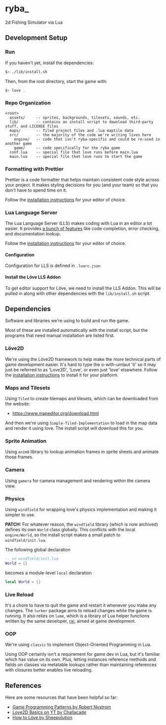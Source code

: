 # ryba_
2d Fishing Simulator via Lua

## Development Setup

### Run
If you haven't yet, install the dependencies:
```sh
$> ./lib/install.sh
```

Then, from the root directory, start the game with:
```sh
$> love .
```

### Repo Organization
```
<root>
  assets/     -- sprites, backgrounds, tilesets, sounds, etc.
  lib/        -- contains an install script to download third-party stuff, and LICENSE files
  maps/       -- Tiled project files and .lua maptile data
  src/        -- the majority of the code we're writing lives here
    engine/   -- code that isn't ryba-specific and could be re-used in another game
    game/     -- code specifically for the ryba game
  conf.lua    -- special file that love runs before main.lua
  main.lua    -- special file that love runs to start the game
```

### Formatting with Prettier
Prettier is a code formatter that helps maintain consistent code style across your project.
It makes styling decisions for you (and your team) so that you don't have to spend time on it.

Follow the [installation instructions](https://prettier.io/docs/install) for your editor of choice.

### Lua Language Server
The Lua Language Server (LLS) makes coding with Lua in an editor a lot easier.
It provides [a bunch of features](https://luals.github.io/#features) like code completion, error checking, and documentation lookup.

Follow the [installation instructions](https://luals.github.io/#vscode-install) for your editor of choice.

#### Configuration
Configuration for LLS is defined in `.luarc.json`

#### Install the Löve LLS Addon
To get editor support for Löve, we need to install the LLS Addon. This will be pulled in along with other dependencies with the `lib/install.sh` script.

## Dependencies
Software and libraries we're using to build and run the game.

Most of these are installed automatically with the install script, but the programs that need manual installation are listed first.

### Löve2D
We're using the Löve2D framework to help make the more technical parts of game development easier.
It's hard to type the o-with-umlaut 'ö' so it may just be referred to as 'Love2D', 'Love', or even just 'love' elsewhere.
Follow the [installation instructions](https://love2d.org/wiki/Getting_Started) to install it for your platform.

### Maps and Tilesets
Using `Tiled` to create tilemaps and tilesets, which can be downloaded from the website:
- https://www.mapeditor.org/download.html

And then we're using `Simple-Tiled-Implementation` to load in the map data and render it using love. The install script will download this for you.

### Sprite Animation
Using `anim8` library to lookup animation frames in sprite sheets and animate those frames.

### Camera
Using `gamera` for camera management and rendering within the camera view.

### Physics
Using `windfield` for wrapping love's physics implementation and making it simpler to use.

**PATCH:**
For whatever reason, the `windfield` library (which is now archived) defines its own `World` class globally.
This conflicts with the local `engine/World`, so the install script makes a small patch to `windfield/init.lua`.

The following global declaration
```lua
-- in windfield/init.lua
World = {}
```
becomes a module-level `local` declaration
```lua
local World = {}
```

### Live Reload
It's a chore to have to quit the game and restart it whenever you make any changes.
The `lurker` package aims to reload changes while the game is running.
It also relies on `lume`, which is a library of Lua helper functions written by the
same developer, [rxi](http://github.com/rxi), aimed at game development.

### OOP
We're using `classic` to implement Object-Oriented Programming in Lua.

Using OOP certainly isn't a requirement for game dev in Lua, but it's familiar which has value on its own.
Plus, letting instances reference methods and fields on classes via metatable lookups
rather than maintaining references with closures better enables live reloading.

## References
Here are some resources that have been helpful so far:

- [Game Programming Patterns by Robert Nystrom](https://gameprogrammingpatterns.com/contents.html)
- [Love2D Basics on YT by Challacade](https://www.youtube.com/playlist?list=PLqPLyUreLV8DrLcLvQQ64Uz_h_JGLgGg2)
- [How to Löve by Sheepolution](https://sheepolution.com/learn/book/contents)
